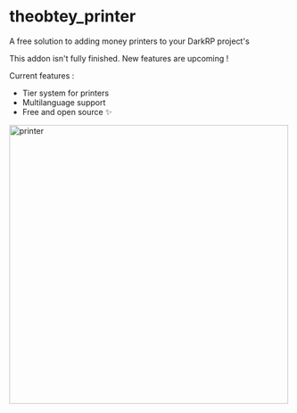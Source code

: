# theobtey_printer
A free solution to adding money printers to your DarkRP project's

This addon isn't fully finished. New features are upcoming !

Current features :
- Tier system for printers
- Multilanguage support
- Free and open source ✨

<img src="https://i.imgur.com/4mPVsGk.png"
     alt="printer"
     style="width: 500px; height: 500px;" />
